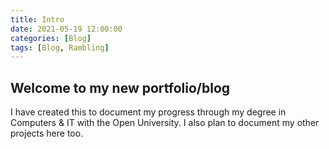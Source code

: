 ```yaml
---
title: Intro
date: 2021-05-19 12:00:00
categories: [Blog]
tags: [Blog, Rambling]
---
```


## Welcome to my new portfolio/blog

I have created this to document my progress through my degree in Computers & IT with the Open University. I also plan to document my other projects here too.